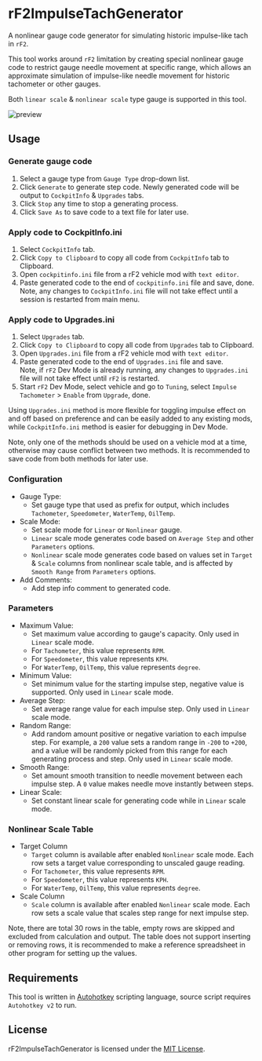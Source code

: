 # rF2ImpulseTachGenerator

A nonlinear gauge code generator for simulating historic impulse-like tach in `rF2`.

This tool works around `rF2` limitation by creating special nonlinear gauge code to restrict gauge needle movement at specific range, which allows an approximate simulation of impulse-like needle movement for historic tachometer or other gauges.

Both `linear scale` & `nonlinear scale` type gauge is supported in this tool.

![preview](https://github.com/user-attachments/assets/655e42f3-3f0d-4712-889c-42c19054529c)


## Usage

### Generate gauge code
1. Select a gauge type from `Gauge Type` drop-down list.
2. Click `Generate` to generate step code. Newly generated code will be output to `CockpitInfo` & `Upgrades` tabs.
3. Click `Stop` any time to stop a generating process.
4. Click `Save As` to save code to a text file for later use.

### Apply code to CockpitInfo.ini
1. Select `CockpitInfo` tab.
2. Click `Copy to Clipboard` to copy all code from `CockpitInfo` tab to Clipboard.
3. Open `cockpitinfo.ini` file from a rF2 vehicle mod with `text editor`.
4. Paste generated code to the end of `cockpitinfo.ini` file and save, done.  
Note, any changes to `CockpitInfo.ini` file will not take effect until a session is restarted from main menu.

### Apply code to Upgrades.ini
1. Select `Upgrades` tab.
2. Click `Copy to Clipboard` to copy all code from `Upgrades` tab to Clipboard.
3. Open `Upgrades.ini` file from a rF2 vehicle mod with `text editor`.
4. Paste generated code to the end of `Upgrades.ini` file and save.  
Note, if `rF2` Dev Mode is already running, any changes to `Upgrades.ini` file will not take effect until `rF2` is restarted.
5. Start `rF2` Dev Mode, select vehicle and go to `Tuning`, select `Impulse Tachometer` > `Enable` from `Upgrade`, done.  

Using `Upgrades.ini` method is more flexible for toggling impulse effect on and off based on preference and can be easily added to any existing mods, while `CockpitInfo.ini` method is easier for debugging in Dev Mode.

Note, only one of the methods should be used on a vehicle mod at a time, otherwise may cause conflict between two methods. It is recommended to save code from both methods for later use.

### Configuration
- Gauge Type:
    - Set gauge type that used as prefix for output, which includes `Tachometer`, `Speedometer`, `WaterTemp`, `OilTemp`.
- Scale Mode:
    - Set scale mode for `Linear` or `Nonlinear` gauge.
    - `Linear` scale mode generates code based on `Average Step` and other `Parameters` options.
    - `Nonlinear` scale mode generates code based on values set in `Target` & `Scale` columns from nonlinear scale table, and is affected by `Smooth Range` from `Parameters` options.
- Add Comments:
    - Add step info comment to generated code.

### Parameters
- Maximum Value:
    - Set maximum value according to gauge's capacity. Only used in `Linear` scale mode.
    - For `Tachometer`, this value represents `RPM`.
    - For `Speedometer`, this value represents `KPH`.
    - For `WaterTemp`, `OilTemp`, this value represents `degree`.
- Minimum Value:
    - Set minimum value for the starting impulse step, negative value is supported. Only used in `Linear` scale mode.
- Average Step:
    - Set average range value for each impulse step. Only used in `Linear` scale mode.
- Random Range:
    - Add random amount positive or negative variation to each impulse step. For example, a `200` value sets a random range in `-200` to `+200`, and a value will be randomly picked from this range for each generating process and step. Only used in `Linear` scale mode.
- Smooth Range:
    - Set amount smooth transition to needle movement between each impulse step. A `0` value makes needle move instantly between steps.
- Linear Scale:
    - Set constant linear scale for generating code while in `Linear` scale mode.

### Nonlinear Scale Table
- Target Column
    - `Target` column is available after enabled `Nonlinear` scale mode. Each row sets a target value corresponding to unscaled gauge reading.
    - For `Tachometer`, this value represents `RPM`.
    - For `Speedometer`, this value represents `KPH`.
    - For `WaterTemp`, `OilTemp`, this value represents `degree`.
- Scale Column
    - `Scale` column is available after enabled `Nonlinear` scale mode. Each row sets a scale value that scales step range for next impulse step.

Note, there are total 30 rows in the table, empty rows are skipped and excluded from calculation and output. The table does not support inserting or removing rows, it is recommended to make a reference spreadsheet in other program for setting up the values.


## Requirements
This tool is written in [Autohotkey](https://www.autohotkey.com) scripting language, source script requires `Autohotkey v2` to run.


## License
rF2ImpulseTachGenerator is licensed under the [MIT License](./LICENSE.txt).
